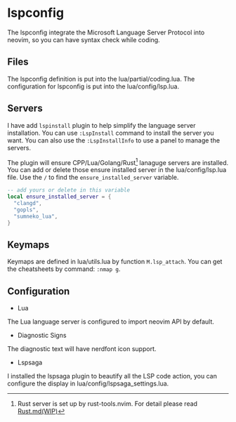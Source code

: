 # lspconfig

The lspconfig integrate the Microsoft Language Server Protocol into
neovim, so you can have syntax check while coding.

## Files

The lspconfig definition is put into the lua/partial/coding.lua.
The configuration for lspconfig is put into the lua/config/lsp.lua.

## Servers

I have add `lspinstall` plugin to help simplify the language server installation.
You can use `:LspInstall` command to install the server you want.
You can also use the `:LspInstallInfo` to use a panel to manage the servers.

The plugin will ensure CPP/Lua/Golang/Rust[^1] lanaguge servers are installed.
You can add or delete those ensure installed server in the lua/config/lsp.lua file.
Use the `/` to find the `ensure_installed_server` variable.

```lua
-- add yours or delete in this variable
local ensure_installed_server = {
  "clangd",
  "gopls",
  "sumneko_lua",
}
```

[^1]: Rust server is set up by rust-tools.nvim. For detail please read
[Rust.md(WIP)](./.)

## Keymaps

Keymaps are defined in lua/utils.lua by function `M.lsp_attach`.
You can get the cheatsheets by command: `:nmap g`.

## Configuration

* Lua

The Lua language server is configured to import neovim API by default.

* Diagnostic Signs

The diagnostic text will have nerdfont icon support.

* Lspsaga

I installed the lspsaga plugin to beautify all the LSP code action,
you can configure the display in lua/config/lspsaga_settings.lua.
